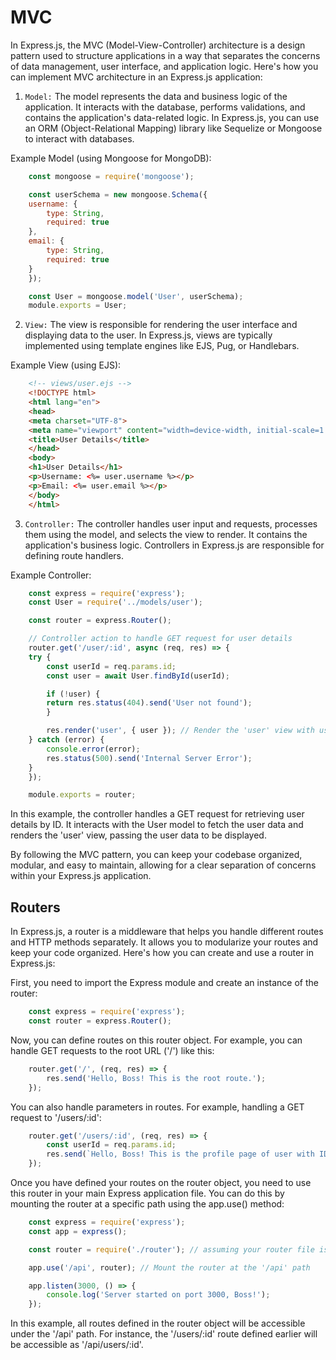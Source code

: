 # MVC

In Express.js, the MVC (Model-View-Controller) architecture is a design pattern used to structure applications in a way that separates the concerns of data management, user interface, and application logic. Here's how you can implement MVC architecture in an Express.js application:

1. `Model:`
The model represents the data and business logic of the application. It interacts with the database, performs validations, and contains the application's data-related logic. In Express.js, you can use an ORM (Object-Relational Mapping) library like Sequelize or Mongoose to interact with databases.

Example Model (using Mongoose for MongoDB):

```javascript
    const mongoose = require('mongoose');

    const userSchema = new mongoose.Schema({
    username: {
        type: String,
        required: true
    },
    email: {
        type: String,
        required: true
    }
    });

    const User = mongoose.model('User', userSchema);
    module.exports = User;
```

2. `View:`
The view is responsible for rendering the user interface and displaying data to the user. In Express.js, views are typically implemented using template engines like EJS, Pug, or Handlebars.

Example View (using EJS):

```html
    <!-- views/user.ejs -->
    <!DOCTYPE html>
    <html lang="en">
    <head>
    <meta charset="UTF-8">
    <meta name="viewport" content="width=device-width, initial-scale=1.0">
    <title>User Details</title>
    </head>
    <body>
    <h1>User Details</h1>
    <p>Username: <%= user.username %></p>
    <p>Email: <%= user.email %></p>
    </body>
    </html>
```

3. `Controller:`
The controller handles user input and requests, processes them using the model, and selects the view to render. It contains the application's business logic. Controllers in Express.js are responsible for defining route handlers.

Example Controller:

```javascript
    const express = require('express');
    const User = require('../models/user');

    const router = express.Router();

    // Controller action to handle GET request for user details
    router.get('/user/:id', async (req, res) => {
    try {
        const userId = req.params.id;
        const user = await User.findById(userId);

        if (!user) {
        return res.status(404).send('User not found');
        }

        res.render('user', { user }); // Render the 'user' view with user data
    } catch (error) {
        console.error(error);
        res.status(500).send('Internal Server Error');
    }
    });

    module.exports = router;
```

In this example, the controller handles a GET request for retrieving user details by ID. It interacts with the User model to fetch the user data and renders the 'user' view, passing the user data to be displayed.

By following the MVC pattern, you can keep your codebase organized, modular, and easy to maintain, allowing for a clear separation of concerns within your Express.js application. 

## Routers

In Express.js, a router is a middleware that helps you handle different routes and HTTP methods separately. It allows you to modularize your routes and keep your code organized. Here's how you can create and use a router in Express.js:

First, you need to import the Express module and create an instance of the router:

```javascript
    const express = require('express');
    const router = express.Router();
```

Now, you can define routes on this router object. For example, you can handle GET requests to the root URL ('/') like this:

```javascript
    router.get('/', (req, res) => {
        res.send('Hello, Boss! This is the root route.');
    });
```

You can also handle parameters in routes. For example, handling a GET request to '/users/:id':

```javascript
    router.get('/users/:id', (req, res) => {
        const userId = req.params.id;
        res.send(`Hello, Boss! This is the profile page of user with ID: ${userId}`);
    });
```

Once you have defined your routes on the router object, you need to use this router in your main Express application file. You can do this by mounting the router at a specific path using the app.use() method:

```javascript
    const express = require('express');
    const app = express();

    const router = require('./router'); // assuming your router file is named 'router.js'

    app.use('/api', router); // Mount the router at the '/api' path

    app.listen(3000, () => {
        console.log('Server started on port 3000, Boss!');
    });
```

In this example, all routes defined in the router object will be accessible under the '/api' path. For instance, the '/users/:id' route defined earlier will be accessible as '/api/users/:id'.